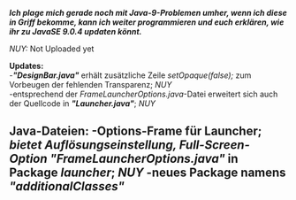 **_Ich plage mich gerade noch mit Java-9-Problemen umher, wenn ich diese in Griff bekomme, kann ich weiter programmieren und euch erklären, wie ihr zu JavaSE 9.0.4 updaten könnt._**

*NUY:* Not Uploaded yet

**Updates:**                                                                                                                  <br/>
-**_"DesignBar.java"_** erhält zusätzliche Zeile *setOpaque(false);* zum Vorbeugen der fehlenden Transparenz; *NUY*           <br/>
-entsprechend der *FrameLauncherOptions.java*-Datei erweitert sich auch der Quellcode in **_"Launcher.java"_**; *NUY*

**Java-Dateien:**
-Options-Frame für Launcher; *bietet Auflösungseinstellung, Full-Screen-Option* **_"FrameLauncherOptions.java"_** in Package    *launcher*; *NUY*
-neues Package namens **_"additionalClasses"_**
-
